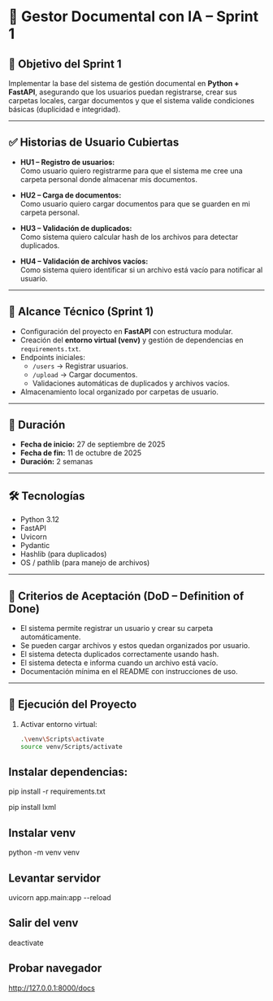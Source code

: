 # 📌 Gestor Documental con IA – Sprint 1

## 🎯 Objetivo del Sprint 1
Implementar la base del sistema de gestión documental en **Python + FastAPI**, asegurando que los usuarios puedan registrarse, crear sus carpetas locales, cargar documentos y que el sistema valide condiciones básicas (duplicidad e integridad).

---

## ✅ Historias de Usuario Cubiertas
- **HU1 – Registro de usuarios:**  
  Como usuario quiero registrarme para que el sistema me cree una carpeta personal donde almacenar mis documentos.  

- **HU2 – Carga de documentos:**  
  Como usuario quiero cargar documentos para que se guarden en mi carpeta personal.  

- **HU3 – Validación de duplicados:**  
  Como sistema quiero calcular hash de los archivos para detectar duplicados.  

- **HU4 – Validación de archivos vacíos:**  
  Como sistema quiero identificar si un archivo está vacío para notificar al usuario.  

---

## 🔨 Alcance Técnico (Sprint 1)
- Configuración del proyecto en **FastAPI** con estructura modular.  
- Creación del **entorno virtual (venv)** y gestión de dependencias en `requirements.txt`.  
- Endpoints iniciales:
  - `/users` → Registrar usuarios.  
  - `/upload` → Cargar documentos.  
  - Validaciones automáticas de duplicados y archivos vacíos.  
- Almacenamiento local organizado por carpetas de usuario.  

---

## 📅 Duración
- **Fecha de inicio:** 27 de septiembre de 2025  
- **Fecha de fin:** 11 de octubre de 2025  
- **Duración:** 2 semanas  

---

## 🛠️ Tecnologías
- Python 3.12  
- FastAPI  
- Uvicorn  
- Pydantic  
- Hashlib (para duplicados)  
- OS / pathlib (para manejo de archivos)  

---

## 📌 Criterios de Aceptación (DoD – Definition of Done)
- El sistema permite registrar un usuario y crear su carpeta automáticamente.  
- Se pueden cargar archivos y estos quedan organizados por usuario.  
- El sistema detecta duplicados correctamente usando hash.  
- El sistema detecta e informa cuando un archivo está vacío.  
- Documentación mínima en el README con instrucciones de uso.  

---

## 🚀 Ejecución del Proyecto
1. Activar entorno virtual:
   ```bash
   .\venv\Scripts\activate
   source venv/Scripts/activate
## Instalar dependencias:   
 pip install -r requirements.txt

 pip install lxml

## Instalar venv
python -m venv venv 

## Levantar servidor
uvicorn app.main:app --reload

## Salir del venv
deactivate


## Probar navegador
http://127.0.0.1:8000/docs

